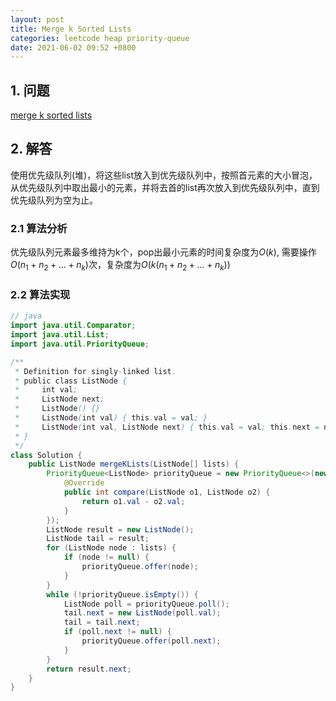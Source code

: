 ```yaml
---
layout: post
title: Merge k Sorted Lists
categories: leetcode heap priority-queue
date: 2021-06-02 09:52 +0800
---
```

## 1. 问题

[merge k sorted lists](https://leetcode.com/problems/merge-k-sorted-lists/)

## 2. 解答

使用优先级队列(堆)，将这些list放入到优先级队列中，按照首元素的大小冒泡，从优先级队列中取出最小的元素，并将去首的list再次放入到优先级队列中，直到优先级队列为空为止。

### 2.1 算法分析

优先级队列元素最多维持为k个，pop出最小元素的时间复杂度为$O(k)$, 需要操作$O(n_1 + n_2 + ... + n_k)$次，复杂度为$O(k(n_1 + n_2 + ... + n_k))$

### 2.2 算法实现
```java
// java
import java.util.Comparator;
import java.util.List;
import java.util.PriorityQueue;

/**
 * Definition for singly-linked list.
 * public class ListNode {
 *     int val;
 *     ListNode next;
 *     ListNode() {}
 *     ListNode(int val) { this.val = val; }
 *     ListNode(int val, ListNode next) { this.val = val; this.next = next; }
 * }
 */
class Solution {
    public ListNode mergeKLists(ListNode[] lists) {
        PriorityQueue<ListNode> priorityQueue = new PriorityQueue<>(new Comparator<ListNode>() {
            @Override
            public int compare(ListNode o1, ListNode o2) {
                return o1.val - o2.val;
            }
        });
        ListNode result = new ListNode();
        ListNode tail = result;
        for (ListNode node : lists) {
            if (node != null) {
                priorityQueue.offer(node);
            }
        }
        while (!priorityQueue.isEmpty()) {
            ListNode poll = priorityQueue.poll();
            tail.next = new ListNode(poll.val);
            tail = tail.next;
            if (poll.next != null) {
                priorityQueue.offer(poll.next);
            }
        }
        return result.next;
    }
}
```